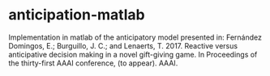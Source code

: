 # anticipation-matlab
Implementation in matlab of the anticipatory model presented in: Fernández Domingos, E.; Burguillo, J. C.; and Lenaerts, T. 2017. Reactive versus anticipative decision making in a novel gift-giving game. In Proceedings of the thirty-first AAAI conference, (to appear). AAAI.
